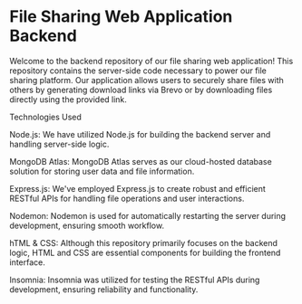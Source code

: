 <h1>File Sharing Web Application Backend</h1>

</p1>Welcome to the backend repository of our file sharing web application! This repository contains the server-side code necessary to power our file sharing platform. Our application allows users to securely share files with others by generating download links via Brevo or by downloading files directly using the provided link.

Technologies Used

Node.js: We have utilized Node.js for building the backend server and handling server-side logic.

MongoDB Atlas: MongoDB Atlas serves as our cloud-hosted database solution for storing user data and file information.

Express.js: We've employed Express.js to create robust and efficient RESTful APIs for handling file operations and user interactions.

Nodemon: Nodemon is used for automatically restarting the server during development, ensuring smooth workflow.

hTML & CSS: Although this repository primarily focuses on the backend logic, HTML and CSS are essential components for building the frontend interface.</p7>

Insomnia: Insomnia was utilized for testing the RESTful APIs during development, ensuring reliability and functionality.</p1>
